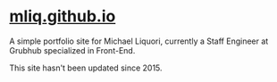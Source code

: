 # [mliq.github.io](http://mliq.github.io)

A simple portfolio site for Michael Liquori, currently a Staff Engineer at Grubhub specialized in Front-End.

This site hasn't been updated since 2015.

